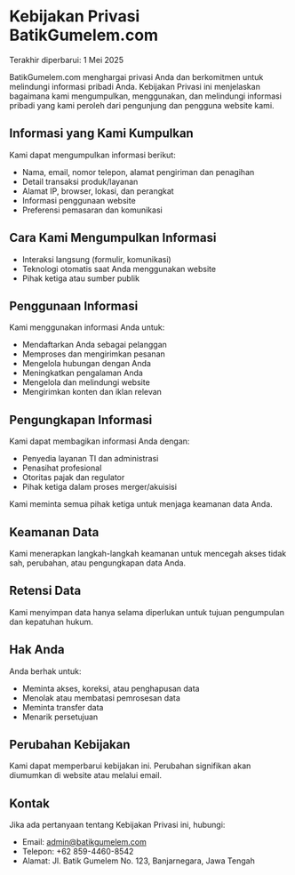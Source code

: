 # Kebijakan Privasi BatikGumelem.com

Terakhir diperbarui: 1 Mei 2025

BatikGumelem.com menghargai privasi Anda dan berkomitmen untuk melindungi informasi pribadi Anda. Kebijakan Privasi ini menjelaskan bagaimana kami mengumpulkan, menggunakan, dan melindungi informasi pribadi yang kami peroleh dari pengunjung dan pengguna website kami.

## Informasi yang Kami Kumpulkan

Kami dapat mengumpulkan informasi berikut:

- Nama, email, nomor telepon, alamat pengiriman dan penagihan
- Detail transaksi produk/layanan
- Alamat IP, browser, lokasi, dan perangkat
- Informasi penggunaan website
- Preferensi pemasaran dan komunikasi

## Cara Kami Mengumpulkan Informasi

- Interaksi langsung (formulir, komunikasi)
- Teknologi otomatis saat Anda menggunakan website
- Pihak ketiga atau sumber publik

## Penggunaan Informasi

Kami menggunakan informasi Anda untuk:

- Mendaftarkan Anda sebagai pelanggan
- Memproses dan mengirimkan pesanan
- Mengelola hubungan dengan Anda
- Meningkatkan pengalaman Anda
- Mengelola dan melindungi website
- Mengirimkan konten dan iklan relevan

## Pengungkapan Informasi

Kami dapat membagikan informasi Anda dengan:

- Penyedia layanan TI dan administrasi
- Penasihat profesional
- Otoritas pajak dan regulator
- Pihak ketiga dalam proses merger/akuisisi

Kami meminta semua pihak ketiga untuk menjaga keamanan data Anda.

## Keamanan Data

Kami menerapkan langkah-langkah keamanan untuk mencegah akses tidak sah, perubahan, atau pengungkapan data Anda.

## Retensi Data

Kami menyimpan data hanya selama diperlukan untuk tujuan pengumpulan dan kepatuhan hukum.

## Hak Anda

Anda berhak untuk:

- Meminta akses, koreksi, atau penghapusan data
- Menolak atau membatasi pemrosesan data
- Meminta transfer data
- Menarik persetujuan

## Perubahan Kebijakan

Kami dapat memperbarui kebijakan ini. Perubahan signifikan akan diumumkan di website atau melalui email.

## Kontak

Jika ada pertanyaan tentang Kebijakan Privasi ini, hubungi:

- Email: admin@batikgumelem.com
- Telepon: +62 859-4460-8542
- Alamat: Jl. Batik Gumelem No. 123, Banjarnegara, Jawa Tengah
